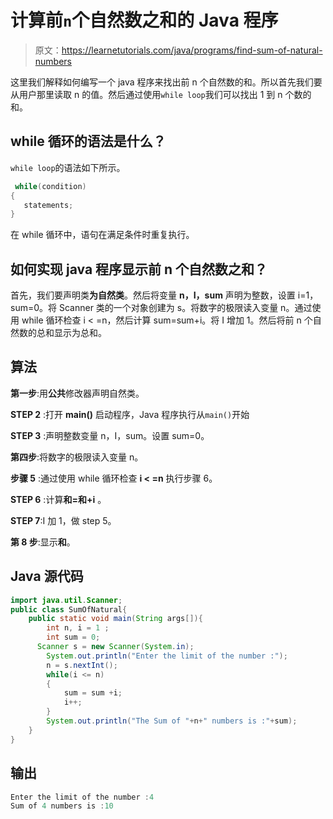 # 计算前`n`个自然数之和的 Java 程序

> 原文：<https://learnetutorials.com/java/programs/find-sum-of-natural-numbers>

这里我们解释如何编写一个 java 程序来找出前 n 个自然数的和。所以首先我们要从用户那里读取 n 的值。然后通过使用`while loop`我们可以找出 1 到 n 个数的和。

## while 循环的语法是什么？

`while loop`的语法如下所示。

```java
 while(condition)
{
   statements;
} 

```

在 while 循环中，语句在满足条件时重复执行。

## 如何实现 java 程序显示前 n 个自然数之和？

首先，我们要声明类**为自然类**。然后将变量 **n，I，sum** 声明为整数，设置 i=1，sum=0。将 Scanner 类的一个对象创建为 s。将数字的极限读入变量 n。通过使用 while 循环检查 i < =n，然后计算 sum=sum+i。将 I 增加 1。然后将前 n 个自然数的总和显示为总和。

## 算法

**第一步**:用**公共**修改器声明自然类。

**STEP 2** :打开 **main()** 启动程序，Java 程序执行从`main()`开始

**STEP 3** :声明整数变量 n，I，sum。设置 sum=0。

**第四步**:将数字的极限读入变量 n。

**步骤 5** :通过使用 while 循环检查 **i < =n** 执行步骤 6。

**STEP 6** :计算**和=和+i** 。

**STEP 7**:I 加 1，做 step 5。

**第 8 步**:显示**和**。

## Java 源代码

```java
import java.util.Scanner;
public class SumOfNatural{
    public static void main(String args[]){
        int n, i = 1 ;
        int sum = 0;
      Scanner s = new Scanner(System.in);
        System.out.println("Enter the limit of the number :");
        n = s.nextInt();
        while(i <= n)
        {
            sum = sum +i;
            i++;
        }
        System.out.println("The Sum of "+n+" numbers is :"+sum);
    } 
}

```

## 输出

```java
Enter the limit of the number :4
Sum of 4 numbers is :10
```